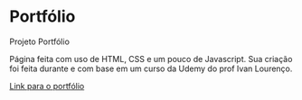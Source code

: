 # Portfólio

Projeto Portfólio

Página feita com uso de HTML, CSS e um pouco de Javascript.
Sua criação foi feita durante e com base em um curso da Udemy do prof Ivan Lourenço.

[Link para o portfólio](https://gisellebarbosa.github.io/portfolio/index.html)
